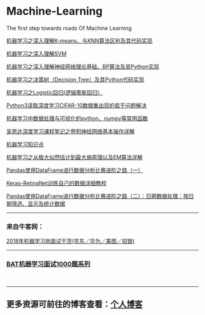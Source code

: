 # Machine-Learning
The first step towards roads Of Machine Learning


[机器学习之深入理解K-means、与KNN算法区别及其代码实现](http://blog.csdn.net/sinat_35512245/article/details/55051306)

[机器学习之深入理解SVM](http://blog.csdn.net/sinat_35512245/article/details/54984251)

[机器学习之深入理解神经网络理论基础、BP算法及其Python实现](http://blog.csdn.net/sinat_35512245/article/details/55224524)

[机器学习之决策树（Decision Tree）及其Python代码实现](http://blog.csdn.net/sinat_35512245/article/details/54927178)

[机器学习之Logistic回归(逻辑蒂斯回归）](http://blog.csdn.net/sinat_35512245/article/details/54881672)

[Python3读取深度学习CIFAR-10数据集出现的若干问题解决](http://blog.csdn.net/sinat_35512245/article/details/78502782)

[机器学习中数据处理与可视化的python、numpy等常用函数](http://blog.csdn.net/sinat_35512245/article/details/78574306)

[吴恩达深度学习课程笔记之卷积神经网络基本操作详解](http://blog.csdn.net/sinat_35512245/article/details/78718603)

[机器学习知识点](https://huangqinjian.blog.csdn.net/article/details/78845624)

[机器学习之从极大似然估计到最大熵原理以及EM算法详解](https://huangqinjian.blog.csdn.net/article/details/78774972)

[Pandas使用DataFrame进行数据分析比赛进阶之路（一）](https://huangqinjian.blog.csdn.net/article/details/79685891)

[Keras-RetinaNet训练自己的数据详细教程](https://huangqinjian.blog.csdn.net/article/details/88188365)

[Pandas使用DataFrame进行数据分析比赛进阶之路（二）：日期数据处理：按日期筛选、显示及统计数据](https://huangqinjian.blog.csdn.net/article/details/79791190)

---

### 来自牛客网：
[2018年机器学习岗面试干货(京东／华为／美图／招银)](https://www.nowcoder.com/discuss/108820?type=0&order=0&pos=22&page=1)

---

### [BAT机器学习面试1000题系列](http://blog.csdn.net/sinat_35512245/article/details/78796328)

<br/>

---
## 更多资源可前往的博客查看：[个人博客](http://blog.csdn.net/sinat_35512245)
